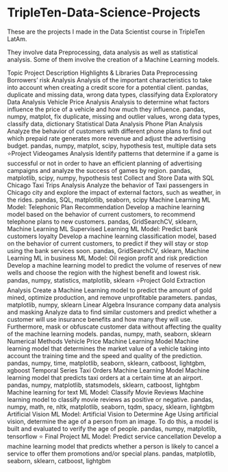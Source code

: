 # TripleTen-Data-Science-Projects

These are the projects I made in the Data Scientist course in TripleTen LatAm.

They involve data Preprocessing, data analysis as well as statistical analysis. Some of them involve the creation of a Machine Learning models.

Topic	Project	Description	Highlights & Libraries
Data Preprocessing	Borrowers’ risk Analysis	Analysis of the important characteristics to take into account when creating a credit score for a potential client.	pandas, duplicate and missing data, wrong data types, classifying data
Exploratory Data Analysis	Vehicle Price Analysis	Analysis to determine what factors influence the price of a vehicle and how much they influence.	pandas, numpy, matplot, fix duplicate, missing and outlier values, wrong data types, classify data, dictionary
Statistical Data Analysis	Phone Plan Analysis	Analyze the behavior of customers with different phone plans to find out which prepaid rate generates more revenue and adjust the advertising budget.	pandas, numpy, matplot, scipy, hypothesis test, multiple data sets
⭐Project	Videogames Analysis	Identify patterns that determine if a game is successful or not in order to have an efficient planning of advertising campaigns and analyze the success of games by region.	pandas, matplotlib, scipy, numpy, hypothesis test
Collect and Store Data with SQL	Chicago Taxi Trips Analysis	Analyze the behavior of Taxi passengers in Chicago city and explore the impact of external factors, such as weather, in the rides.	pandas, SQL, matplotlib, seaborn, scipy
Machine Learning	ML Model: Telephonic Plan Recommendation	Develop a machine learning model based on the behavior of current customers, to recommend telephone plans to new customers.	pandas, GridSearchCV, sklearn, Machine Learning
ML Supervised Learning	ML Model: Predict bank customers loyalty	Develop a machine learning classification model, based on the behavior of current customers, to predict if they will stay or stop using the bank services soon.	pandas, GridSearchCV, sklearn, Machine Learning
ML in business	ML Model: Oil region profit and risk prediction	Develop a machine learning model to predict the volume of reserves of new wells and choose the region with the highest benefit and lowest risk.	pandas, numpy, statistics, matplotlib, sklearn
⭐Project	Gold Extraction Analysis	Create a Machine Learning model to predict the amount of gold mined, optimize production, and remove unprofitable parameters.	pandas, matplotlib, numpy, sklearn
Linear Algebra	Insurance company data analysis and masking	Analyze data to find similar customers and predict whether a customer will use insurance benefits and how many they will use. Furthermore, mask or obfuscate customer data without affecting the quality of the machine learning models.	pandas, numpy, math, seaborn, sklearn
Numerical Methods	Vehicle Price Machine Learning Model	Machine learning model that determines the market value of a vehicle taking into account the training time and the speed and quality of the prediction.	pandas, numpy, time, matplotlib, seaborn, sklearn, catboost, lightgbm, xgboost
Temporal Series	Taxi Orders Machine Learning Model	Machine learning model that predicts taxi orders at a certain time at an airport.	pandas, numpy, matplotlib, statsmodels, sklearn, catboost, lightgbm
Machine learning for text	ML Model: Classify Movie Reviews	Machine learning model to classify movie reviews as positive or negative.	pandas, numpy, math, re, nltk, matplotlib, seaborn, tqdm, spacy, sklearn, lightgbm
Artificial Vision	ML Model: Artificial Vision to Determine Age	Using artificial vision, determine the age of a person from an image. To do this, a model is built and evaluated to verify the age of people.	pandas, numpy, matplotlib, tensorflow
⭐ Final Project	ML Model: Predict service cancellation	Develop a machine learning model that predicts whether a person is likely to cancel a service to offer them promotions and/or special plans.	pandas, matplotlib, seaborn, sklearn, catboost, lightgbm
